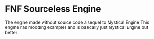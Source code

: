 # FNF Sourceless Engine
The engine made without source code a sequel to Mystical Engine
This engine has modding examples and is basically just Mystical Engine but better
